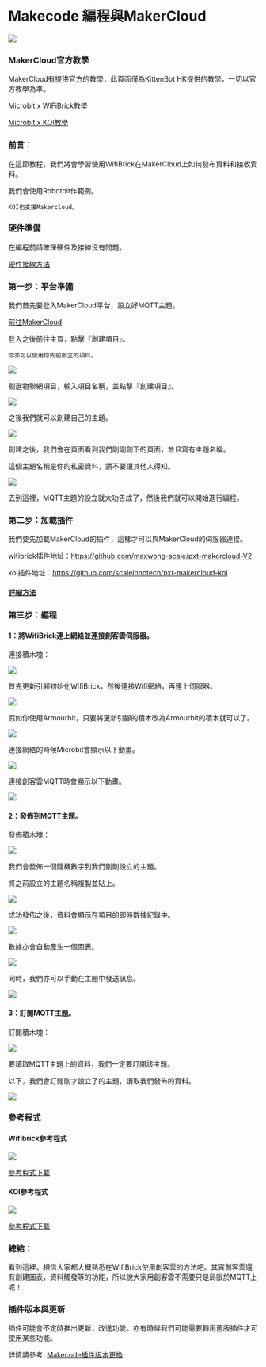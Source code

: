 # Makecode 編程與MakerCloud

![](https://kittenbothk.readthedocs.io/en/latest/\_images/mcbanner8.png)

### MakerCloud官方教學

MakerCloud有提供官方的教學，此頁面僅為KittenBot HK提供的教學，一切以官方教學為準。

[Microbit x WiFiBrick教學](https://learn.makercloud.io/zh\_TW/latest/ch4\_connect/microbit/connect\_microbit/)

[Microbit x KOI教學](https://learn.makercloud.io/zh\_TW/latest/ch4\_connect/KOI/connect\_KOI/)

### 前言：

在這節教程，我們將會學習使用WifiBrick在MakerCloud上如何發布資料和接收資料。

我們會使用Robotbit作範例。

```
KOI也支援Makercloud。
```

### 硬件準備

在編程前請確保硬件及接線沒有問題。

[硬件接線方法](../wifibrick/wifibrick\_intro.md#jie-xian-fang-fa)

### 第一步：平台準備

我們首先要登入MakerCloud平台，設立好MQTT主題。

[前往MakerCloud](https://www.makercloud.io/user/login?ref=/)

登入之後前往主頁，點擊『創建項目』。

```
你亦可以使用你先前創立的項目。
```

![](https://kittenbothk.readthedocs.io/en/latest/\_images/mc16.png)

剔選物聯網項目，輸入項目名稱，並點擊『創建項目』。

![](https://kittenbothk.readthedocs.io/en/latest/\_images/mc27.png)

之後我們就可以創建自己的主題。

![](https://kittenbothk.readthedocs.io/en/latest/\_images/mc32.png)

創建之後，我們會在頁面看到我們剛剛創下的頁面，並且寫有主題名稱。

這個主題名稱是你的私密資料，請不要讓其他人得知。

![](https://kittenbothk.readthedocs.io/en/latest/\_images/mc42.png)

去到這裡，MQTT主題的設立就大功告成了，然後我們就可以開始進行編程。

### 第二步：加載插件

我們要先加載MakerCloud的插件，這樣才可以與MakerCloud的伺服器連接。

wifibrick插件地址：https://github.com/maxwong-scale/pxt-makercloud-V2

koi插件地址：https://github.com/scaleinnotech/pxt-makercloud-koi

#### [詳細方法](../../makecode/kittenbotandmakecode.md)

### 第三步：編程

#### 1：將WifiBrick連上網絡並連接創客雲伺服器。

連接積木塊：

![](https://kittenbothk.readthedocs.io/en/latest/\_images/mc121.png)

首先更新引腳初始化WifiBrick，然後連接Wifi網絡，再連上伺服器。

![](https://kittenbothk.readthedocs.io/en/latest/\_images/mc51.png)

假如你使用Armourbit，只要將更新引腳的積木改為Armourbit的積木就可以了。

![](https://kittenbothk.readthedocs.io/en/latest/\_images/mc61.png)

連接網絡的時候Microbit會顯示以下動畫。

![](https://kittenbothk.readthedocs.io/en/latest/\_images/mc16.gif)

連接創客雲MQTT時會顯示以下動畫。

![](https://kittenbothk.readthedocs.io/en/latest/\_images/mc17.gif)

#### 2：發佈到MQTT主題。

發佈積木塊：

![](https://kittenbothk.readthedocs.io/en/latest/\_images/mc131.png)

我們會發佈一個隨機數字到我們剛剛設立的主題。

將之前設立的主題名稱複製並貼上。

![](https://kittenbothk.readthedocs.io/en/latest/\_images/mc71.png)

成功發佈之後，資料會顯示在項目的即時數據紀錄中。

![](https://kittenbothk.readthedocs.io/en/latest/\_images/mc101.png)

數據亦會自動產生一個圖表。

![](https://kittenbothk.readthedocs.io/en/latest/\_images/mc151.png)

同時，我們亦可以手動在主題中發送訊息。

![](https://kittenbothk.readthedocs.io/en/latest/\_images/mc112.png)

#### 3：訂閱MQTT主題。

訂閱積木塊：

![](https://kittenbothk.readthedocs.io/en/latest/\_images/mc141.png)

要讀取MQTT主題上的資料，我們一定要訂閱該主題。

以下，我們會訂閱剛才設立了的主題，讀取我們發佈的資料。

![](https://kittenbothk.readthedocs.io/en/latest/\_images/mc81.png)

### 參考程式

#### Wifibrick參考程式

![](https://kittenbothk.readthedocs.io/en/latest/\_images/mc91.png)

[參考程式下載](https://makecode.microbit.org/\_KiMFEa7Kv4p1)

#### KOI參考程式

![](https://kittenbothk.readthedocs.io/en/latest/\_images/mc181.png)

[參考程式下載](https://makecode.microbit.org/\_3ue0j0gjbaRY)

### 總結：

看到這裡，相信大家都大概熟悉在WifiBrick使用創客雲的方法吧。其實創客雲還有創建圖表，資料觸發等的功能，所以說大家用創客雲不需要只是局限於MQTT上呢！

### 插件版本與更新

插件可能會不定時推出更新，改進功能。亦有時候我們可能需要轉用舊版插件才可使用某些功能。

詳情請參考: [Makecode插件版本更換](../../makecode/makecodeextupdate.md)
